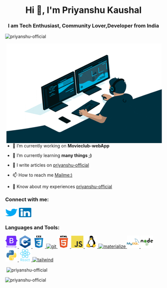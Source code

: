 <h1 align="center">Hi 👋, I'm Priyanshu Kaushal</h1>
<h3 align="center">I am Tech Enthusiast, Community Lover,Developer from India</h3>

<p align="left"> <img src="https://komarev.com/ghpvc/?username=priyanshu-official&label=Profile%20views&color=0e75b6&style=flat" alt="priyanshu-official" /> </p>
  
  <img align="right" alt="GIF" src="giphy.gif" width="500" height="320" />

- 🔭 I’m currently working on **Movieclub-webApp**

- 🌱 I’m currently learning **many things ;)**

- 📝 I write articles on [priyanshu-official](https://hashnode.com/@priyanshu-official)

- 📫 How to reach me [Mailme:)](mailto:priyanshukaushal878@gmail.com)

- 📄 Know about my experiences [priyanshu-official](https://priyanshu-official.netlify.app/)


<h3 align="left">Connect with me:</h3>
<p align="left">
<a href="https://twitter.com/_priyanshu_1" target="blank"><img align="center" src="twitter.svg" alt="_priyanshu_1" height="30" width="40" /></a>
<a href="https://linkedin.com/in/priyanshuofficial" target="blank"><img align="center" src="linkedin.svg" alt="priyanshuofficial" height="30" width="40" /></a>
</p>

<h3 align="left">Languages and Tools:</h3>
<p align="left"> <a href="https://getbootstrap.com" target="_blank"> <img src="https://raw.githubusercontent.com/devicons/devicon/master/icons/bootstrap/bootstrap-plain-wordmark.svg" alt="bootstrap" width="40" height="40"/> </a> <a href="https://www.w3schools.com/cpp/" target="_blank"> <img src="https://raw.githubusercontent.com/devicons/devicon/master/icons/cplusplus/cplusplus-original.svg" alt="cplusplus" width="40" height="40"/> </a> <a href="https://www.w3schools.com/css/" target="_blank"> <img src="https://raw.githubusercontent.com/devicons/devicon/master/icons/css3/css3-original-wordmark.svg" alt="css3" width="40" height="40"/> </a> <a href="https://git-scm.com/" target="_blank"> <img src="https://www.vectorlogo.zone/logos/git-scm/git-scm-icon.svg" alt="git" width="40" height="40"/> </a> <a href="https://www.w3.org/html/" target="_blank"> <img src="https://raw.githubusercontent.com/devicons/devicon/master/icons/html5/html5-original-wordmark.svg" alt="html5" width="40" height="40"/> </a> <a href="https://developer.mozilla.org/en-US/docs/Web/JavaScript" target="_blank"> <img src="https://raw.githubusercontent.com/devicons/devicon/master/icons/javascript/javascript-original.svg" alt="javascript" width="40" height="40"/> </a> <a href="https://www.linux.org/" target="_blank"> <img src="https://raw.githubusercontent.com/devicons/devicon/master/icons/linux/linux-original.svg" alt="linux" width="40" height="40"/> </a> <a href="https://materializecss.com/" target="_blank"> <img src="https://raw.githubusercontent.com/prplx/svg-logos/5585531d45d294869c4eaab4d7cf2e9c167710a9/svg/materialize.svg" alt="materialize" width="40" height="40"/> </a> <a href="https://www.mysql.com/" target="_blank"> <img src="https://raw.githubusercontent.com/devicons/devicon/master/icons/mysql/mysql-original-wordmark.svg" alt="mysql" width="40" height="40"/> </a> <a href="https://nodejs.org" target="_blank"> <img src="https://raw.githubusercontent.com/devicons/devicon/master/icons/nodejs/nodejs-original-wordmark.svg" alt="nodejs" width="40" height="40"/> </a> <a href="https://www.python.org" target="_blank"> <img src="https://raw.githubusercontent.com/devicons/devicon/master/icons/python/python-original.svg" alt="python" width="40" height="40"/> </a> <a href="https://reactjs.org/" target="_blank"> <img src="https://raw.githubusercontent.com/devicons/devicon/master/icons/react/react-original-wordmark.svg" alt="react" width="40" height="40"/> </a> <a href="https://tailwindcss.com/" target="_blank"> <img src="https://www.vectorlogo.zone/logos/tailwindcss/tailwindcss-icon.svg" alt="tailwind" width="40" height="40"/> </a> </p>

<p>&nbsp;<img align="center" src="https://github-readme-stats.vercel.app/api?username=priyanshu-official&show_icons=true&locale=en" alt="priyanshu-official" /></p>

<p><img align="center" src="https://github-readme-streak-stats.herokuapp.com/?user=priyanshu-official&" alt="priyanshu-official" /></p>
